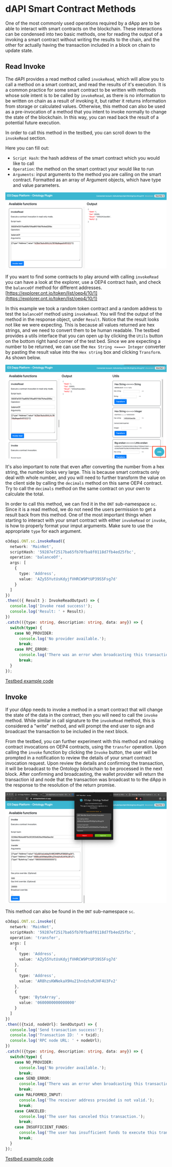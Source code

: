# dAPI Smart Contract Methods

One of the most commonly used operations required by a dApp are to be able to interact with smart contracts on the blockchain. These interactions can be condensed into two basic methods, one for reading the output of a invoking a smart contract without writing the results to the chain, and the other for actually having the transaction included in a block on chain to update state.

## Read Invoke

The dAPI provides a read method called `invokeRead`, which will allow you to call a method on a smart contract, and read the results of it's execution. It is a common practice for some smart contract to be written with methods whose sole intent is to be called by `invokeRead`, as there is no information to be written on chain as a result of invoking it, but rather it returns information from storage or calculated values. Otherwise, this method can also be used as a pre-invocation of a method that you intent to invoke normally to change the state of the blockchain. In this way, you can read back the result of a potential future execution.

In order to call this method in the testbed, you can scroll down to the `invokeRead` section.

Here you can fill out:
- `Script Hash`: the hash address of the smart contract which you would like to call
- `Operation`: the method on the smart contract your would like to run
- `Arguments`: input arguments to the method you are calling on the smart contract. Formatted as an array of Argument objects, which have type and value parameters.

![alt text](../../assets/clientApp/dapi/smartContract/invokeRead.png "dapi invokeRead")

If you want to find some contracts to play around with calling `invokeRead` you can have a look at the explorer, use a OEP4 contract hash, and check the `balanceOf` method for different addresses.
[https://explorer.ont.io/token/list/oep4/10/1](https://explorer.ont.io/token/list/oep4/10/1)

In this example we took a random token contract and a random address to test the `balanceOf` method using `invokeRead`. You will find the output of the method in the response object, under `Result`. Notice that the result looks not like we were expecting. This is because all values returned are hex strings, and we need to convert them to be human readable. The testbed provides a utils interface that you can open up by clicking the `Utils` button on the bottom right hand corner of the test bed. Since we are expecting a number to be returned, we can use the `Hex String <===> Integer` converter by pasting the result value into the `Hex string` box and clicking `Transform`. As shown below.

![alt text](../../assets/clientApp/dapi/smartContract/invokeReadSuccess.png "dapi invokeRead success")

It's also important to note that even after converting the number from a hex string, the number looks very large. This is because smart contracts only deal with whole number, and you will need to further transform the value on the client side by calling the `decimals` method on this same OEP4 contract. Try to call the `decimals` method on the same contract on your own to calculate the total.

In order to call this method, we can find it in the `ONT` sub-namespace `sc`. Since it is a read method, we do not need the users permission to get a result back from this method.  One of the most important things when starting to interact with your smart contract with either `invokeRead` or `invoke`, is how to properly format your imput arguments. Make sure to use the appropriate `type` for each argument.

```typescript
o3dapi.ONT.sc.invokeRead({
  network: 'MainNet',
  scriptHash: '59287ef2517ba65fb70fba8f0118d7fb4ed25fbc',
  operation: 'balanceOf',
  args: [
    {
      type: 'Address',
      value: 'AZy55YutUsKdyjfVHRCW9PtUP39S5Fsg7d'
    }
  ]
})
.then(({ Result }: InvokeReadOutput) => {
  console.log('Invoke read success!');
  console.log('Result: ' + Result);
})
.catch(({type: string, description: string, data: any}) => {
  switch(type) {
    case NO_PROVIDER:
      console.log('No provider available.');
      break;
    case RPC_ERROR:
      console.log('There was an error when broadcasting this transaction to the network.');
      break;
  }
});
```
[Testbed example code](https://github.com/O3Labs/o3-dapi/blob/master/packages/ont/test/main.js#L262)


## Invoke

If your dApp needs to invoke a method in a smart contract that will change the state of the data in the contract, then you will need to call the `invoke` method. While similar in call signature to the `invokeRead` method, this is considered a "write" method, and will prompt the end user to sign and broadcast the transaction to be included in the next block.

From the testbed, you can further experiment with this method and making contract invocations on OEP4 contracts, using the `transfer` operation. Upon calling the `invoke` function by clicking the `Invoke` button, the user will be prompted in a notification to review the details of your smart contract invocation request. Upon review the details and confirming the transaction, it will be broadcast to the Ontology blockchain to be processed in the next block. After confirming and broadcasting, the wallet provider will return the transaction id and node that the transaction was broadcast to to the dApp in the response to the resolution of the return promise.

![alt text](../../assets/clientApp/dapi/smartContract/invoke.png "dapi invoke")

This method can also be found in the `ONT` sub-namespace `sc`.

```typescript
o3dapi.ONT.sc.invoke({
  network: 'MainNet',
  scriptHash: '59287ef2517ba65fb70fba8f0118d7fb4ed25fbc',
  operation: 'transfer',
  args: [
    {
      type: 'Address',
      value: 'AZy55YutUsKdyjfVHRCW9PtUP39S5Fsg7d'
    },
    {
      type: 'Address',
      value: 'AR8hzsKWNekaX9Hu21hndzhxRJHF4U3Fv2'
    },
    {
      type: 'ByteArray',
      value: '0600000000000000'
    }
  ]
})
.then(({txid, nodeUrl}: SendOutput) => {
  console.log('Send transaction success!');
  console.log('Transaction ID: ' + txid);
  console.log('RPC node URL: ' + nodeUrl);
})
.catch(({type: string, description: string, data: any}) => {
  switch(type) {
    case NO_PROVIDER:
      console.log('No provider available.');
      break;
    case SEND_ERROR:
      console.log('There was an error when broadcasting this transaction to the network.');
      break;
    case MALFORMED_INPUT:
      console.log('The receiver address provided is not valid.');
      break;
    case CANCELED:
      console.log('The user has canceled this transaction.');
      break;
    case INSUFFICIENT_FUNDS:
      console.log('The user has insufficient funds to execute this transaction.');
      break;
  }
});
```
[Testbed example code](https://github.com/O3Labs/o3-dapi/blob/master/packages/ont/test/main.js#L278)
